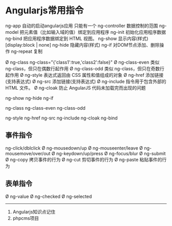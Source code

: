 # Angularjs常用指令
ng-app 自动的启动angularjs应用 只能有一个
ng-controller 数据控制的范围
ng-model 把元素值（比如输入域的值）绑定到应用程序
ng-init 初始化应用程序数据
ng-bind 把应用程序数据绑定到 HTML 视图。
ng-show 显示内容(样式)  [display:block | none]
ng-hide 隐藏内容(样式)
ng-if 对DOM节点添加、删除操作
ng-repeat 复制


Ø ng-class ng-class="{'class1':true,'class2':false}"
Ø ng-class-even 类似 ng-class，但只在偶数行起作用
Ø ng-class-odd 类似 ng-class，但只在奇数行起作用
Ø ng-style 表达式返回由 CSS 属性和值组成的对象
Ø ng-href 添加链接(支持表达式)
Ø ng-src 添加链接(支持表达式)
Ø ng-include 指令用于包含外部的 HTML 文件。
Ø ng-cloak 防止 AngularJS 代码未加载完而出现的问题


ng-show ng-hide  ng-if

ng-class ng-class-even ng-class-odd

ng-style 
ng-href
ng-src 
ng-include 
ng-cloak  ng-bind


## 事件指令
ng-click/dblclick
Ø ng-mousedown/up
Ø ng-mouseenter/leave
Ø ng-mousemove/over/out
Ø ng-keydown/up/press
Ø ng-focus/blur
Ø ng-submit
Ø ng-copy 拷贝事件的行为
Ø ng-cut 剪切事件的行为
Ø ng-paste 粘贴事件的行为

## 表单指令
Ø ng-value
Ø ng-checked
Ø ng-selected

-------------------------
1. Angularjs知识点记住
2. phpcms项目

